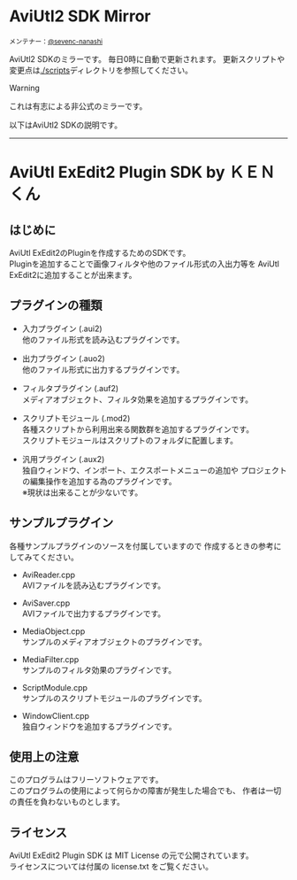 # AviUtl2 SDK Mirror

<small>メンテナー：<a href="https://github.com/sevenc-nanashi">@sevenc-nanashi</a></small>

AviUtl2 SDKのミラーです。
毎日0時に自動で更新されます。
更新スクリプトや変更点は[./scripts](./scripts)ディレクトリを参照してください。

> [!WARNING]
> これは有志による非公式のミラーです。

以下はAviUtl2 SDKの説明です。

---

# AviUtl ExEdit2 Plugin SDK by ＫＥＮくん

## はじめに

AviUtl ExEdit2のPluginを作成するためのSDKです。  
Pluginを追加することで画像フィルタや他のファイル形式の入出力等を
AviUtl ExEdit2に追加することが出来ます。

## プラグインの種類

- 入力プラグイン (.aui2)  
   他のファイル形式を読み込むプラグインです。

- 出力プラグイン (.auo2)  
   他のファイル形式に出力するプラグインです。

- フィルタプラグイン (.auf2)  
   メディアオブジェクト、フィルタ効果を追加するプラグインです。

- スクリプトモジュール (.mod2)  
   各種スクリプトから利用出来る関数群を追加するプラグインです。  
   スクリプトモジュールはスクリプトのフォルダに配置します。

- 汎用プラグイン (.aux2)  
   独自ウィンドウ、インポート、エクスポートメニューの追加や
  プロジェクトの編集操作を追加する為のプラグインです。  
   ※現状は出来ることが少ないです。

## サンプルプラグイン

各種サンプルプラグインのソースを付属していますので
作成するときの参考にしてみてください。

- AviReader.cpp  
   AVIファイルを読み込むプラグインです。

- AviSaver.cpp  
   AVIファイルで出力するプラグインです。

- MediaObject.cpp  
   サンプルのメディアオブジェクトのプラグインです。

- MediaFilter.cpp  
   サンプルのフィルタ効果のプラグインです。

- ScriptModule.cpp  
   サンプルのスクリプトモジュールのプラグインです。

- WindowClient.cpp  
   独自ウィンドウを追加するプラグインです。

## 使用上の注意

このプログラムはフリーソフトウェアです。  
このプログラムの使用によって何らかの障害が発生した場合でも、
作者は一切の責任を負わないものとします。

## ライセンス

AviUtl ExEdit2 Plugin SDK は MIT License の元で公開されています。  
ライセンスについては付属の license.txt をご覧ください。
